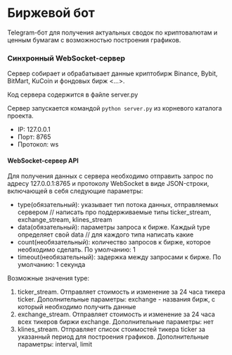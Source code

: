 # Биржевой бот #
Telegram-бот для получения актуальных сводок по криптовалютам и ценным бумагам с возможностью построения графиков. <br>


    

### Синхронный WebSocket-сервер ###
Сервер собирает и обрабатывает данные криптобирж Binance, Bybit, BitMart, KuCoin и фондовых бирж <...>. 

Код сервера содержится в файле server.py 

Сервер запускается командой `python server.py` из корневого каталога проекта.

+ IP: 127.0.0.1
+ Порт: 8765
+ Протокол: ws

#### WebSocket-сервер API ####
Для получения данных с сервера необходимо отправить запрос по адресу 127.0.0.1:8765 и протоколу WebSocket в виде JSON-строки, включающей в себя следующие параметры:

+ type(обязательный): указывает тип потока данных, отправляемых сервером // написать про поддерживаемые типы ticker_stream, exchange_stream, klines_stream
+ data(обязательный): параметры запроса к бирже. Каждый type определяет свой data  // для каждого типа написать какие
+ count(необязательный): количество запросов к бирже, которое необходимо сделать. По умолчанию: 1
+ timeout(необязательный): задержка между запросами к бирже. По умолчанию: 1 секунда

Возможные значения type:
1. ticker_stream. Отправляет стоимость и изменение за 24 часа тикера ticker. Дополнительные параметры: exchange - названия бирж, с который необходимо получить данные
2. exchange_stream. Отправляет стоимость и изменение за 24 часа всех тикеров биржи exchange. Дополнительные параметры: нет
3. klines_stream. Отправляет список стоимостей тикера ticker за указанный период для построения графиков. Дополнительные параметры: interval, limit


